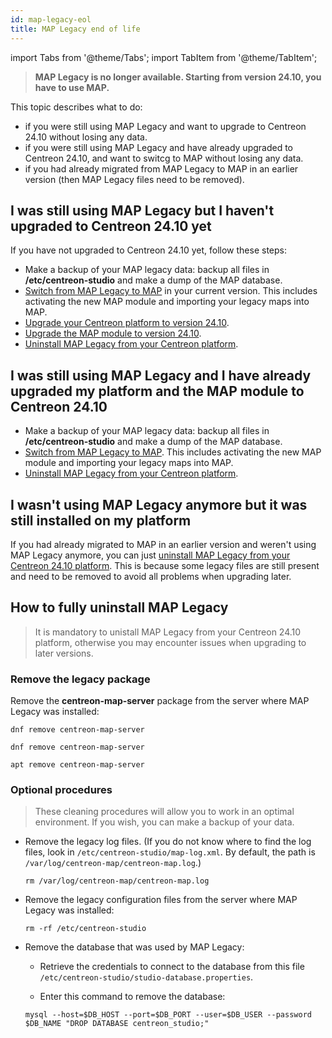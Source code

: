 ```yaml
---
id: map-legacy-eol
title: MAP Legacy end of life
---
```

import Tabs from '@theme/Tabs';
import TabItem from '@theme/TabItem';

> **MAP Legacy is no longer available. Starting from version 24.10, you have to use MAP.**

This topic describes what to do:

- if you were still using MAP Legacy and want to upgrade to Centreon 24.10 without losing any data.
- if you were still using MAP Legacy and have already upgraded to Centreon 24.10, and want to switcg to MAP without losing any data.
- if you had already migrated from MAP Legacy to MAP in an earlier version (then MAP Legacy files need to be removed).

## I was still using MAP Legacy but I haven't upgraded to Centreon 24.10 yet

If you have not upgraded to Centreon 24.10 yet, follow these steps:

* Make a backup of your MAP legacy data: backup all files in **/etc/centreon-studio** and make a dump of the MAP database.
* [Switch from MAP Legacy to MAP](import-into-map-web.md) in your current version. This includes activating the new MAP module and importing your legacy maps into MAP.
* [Upgrade your Centreon platform to version 24.10](../../upgrade/introduction).
* [Upgrade the MAP module to version 24.10](map-web-upgrade.md).
* [Uninstall MAP Legacy from your Centreon platform](#how-to-fully-uninstall-map-legacy).

## I was still using MAP Legacy and I have already upgraded my platform and the MAP module to Centreon 24.10

* Make a backup of your MAP legacy data: backup all files in **/etc/centreon-studio** and make a dump of the MAP database.
* [Switch from MAP Legacy to MAP](import-into-map-web.md). This includes activating the new MAP module and importing your legacy maps into MAP.
* [Uninstall MAP Legacy from your Centreon platform](#how-to-fully-uninstall-map-legacy).

## I wasn't using MAP Legacy anymore but it was still installed on my platform

If you had already migrated to MAP in an earlier version and weren't using MAP Legacy anymore, you can just [uninstall MAP Legacy from your Centreon 24.10 platform](#how-to-fully-uninstall-map-legacy). This is because some legacy files are still present and need to be removed to avoid all problems when upgrading later.

## How to fully uninstall MAP Legacy

> It is mandatory to unistall MAP Legacy from your Centreon 24.10 platform, otherwise you may encounter issues when upgrading to later versions.

### Remove the legacy package

Remove the **centreon-map-server** package from the server where MAP Legacy was installed:

<Tabs groupId="sync">
<TabItem value="Alma / RHEL / Oracle Linux 8" label="Alma / RHEL / Oracle Linux 8">

```shell
dnf remove centreon-map-server
```

</TabItem>
<TabItem value="Alma / RHEL / Oracle Linux 9" label="Alma / RHEL / Oracle Linux 9">

```shell
dnf remove centreon-map-server
```

</TabItem>
<TabItem value="Debian 12" label="Debian 12">

```shell
apt remove centreon-map-server
```

</TabItem>
</Tabs>

### Optional procedures

> These cleaning procedures will allow you to work in an optimal environment. If you wish, you can make a backup of your data.

- Remove the legacy log files. (If you do not know where to find the log files, look in `/etc/centreon-studio/map-log.xml`. By default, the path is `/var/log/centreon-map/centreon-map.log`.)
  
  ```shell
  rm /var/log/centreon-map/centreon-map.log
  ```

- Remove the legacy configuration files from the server where MAP Legacy was installed:
  
  ```shell
  rm -rf /etc/centreon-studio
  ```

- Remove the database that was used by MAP Legacy:
  
  - Retrieve the credentials to connect to the database from this file `/etc/centreon-studio/studio-database.properties`.

  - Enter this command to remove the database:

  ```shell
  mysql --host=$DB_HOST --port=$DB_PORT --user=$DB_USER --password $DB_NAME "DROP DATABASE centreon_studio;"
  ```
